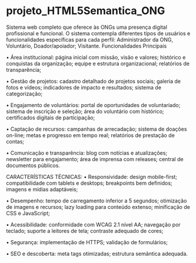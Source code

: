 # projeto_HTML5Semantica_ONG
Sistema web completo que oferece às ONGs uma presença digital profissional e funcional.
O sistema contempla diferentes tipos de usuários e funcionalidades específicas para cada perfil: Administrador da ONG, Voluntário, Doador/apoiador;
Visitante.
Funcionalidades Principais

• Área institucional: página inicial com missão, visão e valores; histórico e conquistas da organização; equipe e estrutura organizacional; relatórios de transparência;

• Gestão de projetos: cadastro detalhado de projetos sociais; galeria de fotos e vídeos; indicadores de impacto e resultados; sistema de categorização;

• Engajamento de voluntários: portal de oportunidades de voluntariado; sistema de inscrição e seleção; área do voluntário com histórico; certificados digitais de participação;

• Captação de recursos: campanhas de arrecadação; sistema de doações on-line; metas e progresso em tempo real; relatórios de prestação de contas;

• Comunicação e transparência: blog com notícias e atualizações; newsletter para engajamento; área de imprensa com releases; central de documentos públicos.

CARACTERÍSTICAS TÉCNICAS:
• Responsividade: design mobile-first; compatibilidade com tablets e desktops; breakpoints bem definidos; imagens e mídias adaptáveis;

• Desempenho: tempo de carregamento inferior a 5 segundos; otimização de imagens e recursos; lazy loading para conteúdo extenso; minificação de CSS e JavaScript;

• Acessibilidade: conformidade com WCAG 2.1 nível AA; navegação por teclado; suporte a leitores de tela; contraste adequado de cores;

• Segurança: implementação de HTTPS; validação de formulários;

• SEO e descoberta: meta tags otimizadas; estrutura semântica adequada.
